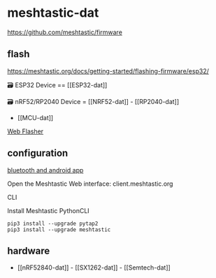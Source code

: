 
# meshtastic-dat

https://github.com/meshtastic/firmware


## flash 

https://meshtastic.org/docs/getting-started/flashing-firmware/esp32/

🗃️ ESP32 Device == [[ESP32-dat]]

🗃️ nRF52/RP2040 Device = [[NRF52-dat]] - [[RP2040-dat]]

- [[MCU-dat]]

[Web Flasher](https://flasher.meshtastic.org/)

## configuration 

[bluetooth and android app ](https://meshtastic.org/docs/category/android-app/)

Open the Meshtastic Web interface: client.meshtastic.org

CLI

Install Meshtastic PythonCLI

    pip3 install --upgrade pytap2
    pip3 install --upgrade meshtastic


## hardware 

- [[nRF52840-dat]] - [[SX1262-dat]] - [[Semtech-dat]]